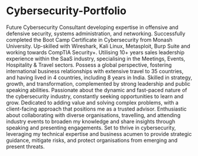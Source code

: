 # Cybersecurity-Portfolio
Future Cybersecurity Consultant developing expertise in offensive and defensive security, systems administration, and networking. Successfully completed the Boot Camp Certificate in Cybersecurity from Monash University. Up-skilled with Wireshark, Kali Linux, Metasploit, Burp Suite and working towards CompTIA Security+.
Utilising 10+ years sales leadership experience within the SaaS industry, specialising in the Meetings, Events, Hospitality & Travel sectors. Possess a global perspective, fostering international business relationships with extensive travel to 35 countries, and having lived in 4 countries, including 8 years in India. Skilled in strategy, growth, and transformation, complemented by strong leadership and public speaking abilities. 
Passionate about the dynamic and fast-paced nature of the cybersecurity industry, constantly seeking opportunities to learn and grow. Dedicated to adding value and solving complex problems, with a client-facing approach that positions me as a trusted advisor. Enthusiastic about collaborating with diverse organisations, travelling, and attending industry events to broaden my knowledge and share insights through speaking and presenting engagements. 
Set to thrive in cybersecurity, leveraging my technical expertise and business acumen to provide strategic guidance, mitigate risks, and protect organisations from emerging and present threats.
